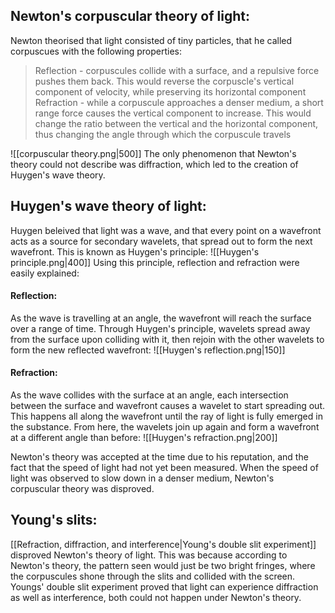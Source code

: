 ## Newton's corpuscular theory of light:

Newton theorised that light consisted of tiny particles, that he called corpuscues with the following properties:
> Reflection - corpuscules collide with a surface, and a repulsive force pushes them back. This would reverse the corpuscle's vertical component of velocity, while preserving its horizontal component
> Refraction - while a corpuscule approaches a denser medium, a short range force causes the vertical component to increase. This would change the ratio between the vertical and the horizontal component, thus changing the angle through which the corpuscule travels

![[corpuscular theory.png|500]]
The only phenomenon that Newton's theory could not describe was diffraction, which led to the creation of Huygen's wave theory.

## Huygen's wave theory of light:

Huygen beleived that light was a wave, and that every point on a wavefront acts as a source for secondary wavelets, that spread out to form the next wavefront. This is known as Huygen's principle:
![[Huygen's principle.png|400]]
Using this principle, reflection and refraction were easily explained:

#### Reflection:
As the wave is travelling at an angle, the wavefront will reach the surface over a range of time. Through Huygen's principle, wavelets spread away from the surface upon colliding with it, then rejoin with the other wavelets to form the new reflected wavefront:
![[Huygen's reflection.png|150]]

#### Refraction:
As the wave collides with the surface at an angle, each intersection between the surface and wavefront causes a wavelet to start spreading out. This happens all along the wavefront until the ray of light is fully emerged in the substance. From here, the wavelets join up again and form a wavefront at a different angle than before:
![[Huygen's refraction.png|200]]

Newton's theory was accepted at the time due to his reputation, and the fact that the speed of light had not yet been measured. When the speed of light was observed to slow down in a denser medium, Newton's corpuscular theory was disproved.

## Young's slits:

[[Refraction, diffraction, and interference|Young's double slit experiment]] disproved Newton's theory of light. This was because according to Newton's theory, the pattern seen would just be two bright fringes, where the corpuscules shone through the slits and collided with the screen. Youngs' double slit experiment proved that light can experience diffraction as well as interference, both could not happen under Newton's theory.